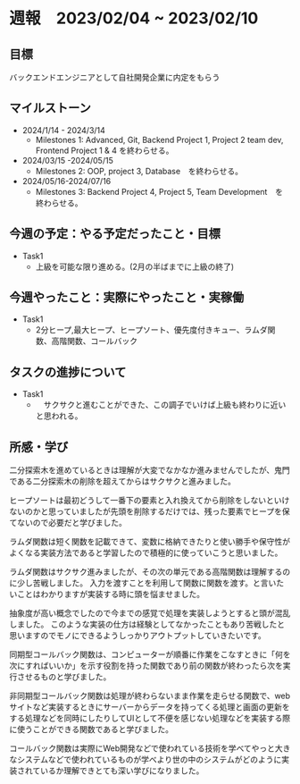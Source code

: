 # 週報　2023/02/04 ~ 2023/02/10
## 目標   
バックエンドエンジニアとして自社開発企業に内定をもらう

## マイルストーン
- 2024/1/14 - 2024/3/14
  - Milestones 1: Advanced, Git, Backend Project 1, Project 2 team dev, Frontend Project 1 & 4 を終わらせる。
- 2024/03/15 -2024/05/15
  - Milestones 2: OOP, project 3, Database　を終わらせる。
- 2024/05/16-2024/07/16
  - Milestones 3: Backend Project 4, Project 5, Team Development　を終わらせる。
   
## 今週の予定：やる予定だったこと・目標
  - Task1
    - 上級を可能な限り進める。(2月の半ばまでに上級の終了) 

## 今週やったこと：実際にやったこと・実稼働
- Task1
  - 2分ヒープ,最大ヒープ、ヒープソート、優先度付きキュー、ラムダ関数、高階関数、コールバック

## タスクの進捗について
- Task1
  - 　サクサクと進むことができた、この調子でいけば上級も終わりに近いと思われる。

## 所感・学び

二分探索木を進めているときは理解が大変でなかなか進みませんでしたが、鬼門である二分探索木の削除を超えてからはサクサクと進みました。

ヒープソートは最初どうして一番下の要素と入れ換えてから削除をしないといけないのかと思っていましたが先頭を削除するだけでは、残った要素でヒープを保てないので必要だと学びました。

ラムダ関数は短く関数を記載できて、変数に格納できたりと使い勝手や保守性がよくなる実装方法であると学習したので積極的に使っていこうと思いました。

ラムダ関数はサクサク進みましたが、その次の単元である高階関数は理解するのに少し苦戦しました。
入力を渡すことを利用して関数に関数を渡す。と言いたいことはわかりますが実装する時に頭を悩ませました。

抽象度が高い概念でしたので今までの感覚で処理を実装しようとすると頭が混乱しました。
このような実装の仕方は経験としてなかったこともあり苦戦したと思いますのでモノにできるようしっかりアウトプットしていきたいです。

同期型コールバック関数は、コンピューターが順番に作業をこなすときに「何を次にすればいいか」を示す役割を持った関数であり前の関数が終わったら次を実行させるものと学びました。

非同期型コールバック関数は処理が終わらないまま作業を走らせる関数で、webサイトなど実装するときにサーバーからデータを持ってくる処理と画面の更新をする処理などを同時にしたりしてUIとして不便を感じない処理などを実装する際に使うことができる関数であると学びました。

コールバック関数は実際にWeb開発などで使われている技術を学べてやっと大きなシステムなどで使われているものが学べより世の中のシステムがどのように実装されているか理解できとても深い学びになりました。
